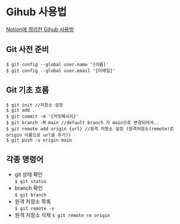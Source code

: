 # Gihub 사용법
[Notion에 정리한 Gihub 사용법](https://www.notion.so/Github-a092c43efa6343dd8e9f4f1f88288a02)

## Git 사전 준비
`$ git config --global user.name '{이름}'`  
`$ git config --global user.email '{이메일}'`

## Git 기초 흐름
```
$ git init //저장소 설정
$ git add .
$ git commit -m '{커밋메시지}'
$ git branch -M main //default branch 가 main으로 변경되어서..
$ git remote add origin {url} //원격 저장소 설정 (원격저장소(remote)로 origin 이름으로 url을 추가))
$ git push -u origin main
```

## 각종 명령어
- git 상태 확인  
`$ git status`  
- branch 확인  
`$ git branch`  
- 원격 저장소 목록  
`$ git remote -v`  
- 원격 저장소 삭제
`$ git remote rm origin`  
